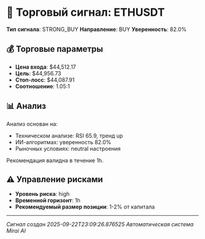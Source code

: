 
# 🎯 Торговый сигнал: ETHUSDT

**Тип сигнала**: STRONG_BUY
**Направление**: BUY
**Уверенность**: 82.0%

## 💰 Торговые параметры
- **Цена входа**: $44,512.17
- **Цель**: $44,956.73
- **Стоп-лосс**: $44,087.91
- **Соотношение**: 1.05:1

## 📊 Анализ

Анализ основан на:
- Техническом анализе: RSI 65.9, тренд up
- ИИ-алгоритмах: уверенность 82.0%
- Рыночных условиях: neutral настроения

Рекомендация валидна в течение 1h.
        

## ⚠️ Управление рисками
- **Уровень риска**: high
- **Временной горизонт**: 1h
- **Рекомендуемый размер позиции**: 1-2% от капитала

---
*Сигнал создан 2025-09-22T23:09:26.876525*
*Автоматическая система Mirai AI*
        